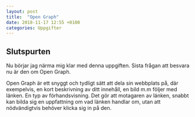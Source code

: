 ```yaml
---
layout: post
title:  "Open Graph"
date: 2018-11-17 12:55 +0100
categories: Uppgifter
---
```


## Slutspurten

Nu börjar jag närma mig klar med denna uppgiften. Sista frågan att besvara nu är den om Open Graph.

Open Graph är ett snyggt och tydligt sätt att dela sin webbplats på, där exempelvis, en kort beskrivning av ditt innehåll, en bild m.m följer med länken. En typ av förhandsvisning. Det gör att motagaren av länken, snabbt kan bilda sig en uppfattning om vad länken
handlar om, utan att nödvändigtvis behöver klicka sig in på den.